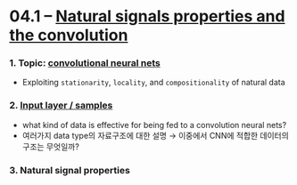 # 04.1 – [Natural signals properties and the convolution](https://youtu.be/KvvNkE2vQVk)


### 1. Topic: [convolutional neural nets](https://youtu.be/KvvNkE2vQVk?t=78)
* Exploiting ```stationarity```, ```locality```, and ```compositionality``` of natural data



### 2.  [Input layer / samples](https://youtu.be/KvvNkE2vQVk?t=157)

* what kind of data is effective for being fed to a convolution neural nets? 
* 여러가지 data type의 자료구조에 대한 설명 → 이중에서 CNN에 적합한 데이터의 구조는 무엇일까? 



### 3. Natural signal properties 







